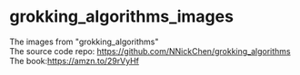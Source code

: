 # grokking_algorithms_images
The images from "grokking_algorithms"<br>
The source code repo: <https://github.com/NNickChen/grokking_algorithms><br>
The book:<https://amzn.to/29rVyHf>
